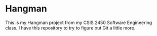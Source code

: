 Hangman
=======

This is my Hangman project from my CSIS 2450 Software Engineering class.  I have this repository to try to figure out Git a little more.
